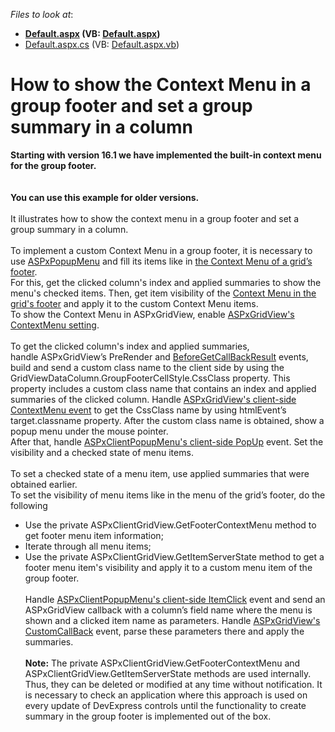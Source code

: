 <!-- default file list -->
*Files to look at*:

* **[Default.aspx](./CS/Default.aspx) (VB: [Default.aspx](./VB/Default.aspx))**
* [Default.aspx.cs](./CS/Default.aspx.cs) (VB: [Default.aspx.vb](./VB/Default.aspx.vb))
<!-- default file list end -->
# How to show the Context Menu in a group footer and set a group summary in a column


<p><strong>Starting with version 16.1 we have implemented the built-in context menu for the group footer.</strong><br><br><br><strong>You can use this example for older versions.</strong><br><br>It illustrates how to show the context menu in a group footer and set a group summary in a column.<br><br>To implement a custom Context Menu in a group footer, it is necessary to use <a href="https://documentation.devexpress.com/#AspNet/clsDevExpressWebASPxPopupMenutopic">ASPxPopupMenu</a> and fill its items like in <a href="https://documentation.devexpress.com/#AspNet/CustomDocument17183/gridCM">the Context Menu of a grid’s footer</a>.<br>For this, get the clicked column's index and applied summaries to show the menu's checked items. Then, get item visibility of the <a href="https://documentation.devexpress.com/#AspNet/CustomDocument17183/gridCM">Context Menu in the grid's footer</a> and apply it to the custom Context Menu items.<br>To show the Context Menu in ASPxGridView, enable <a href="https://documentation.devexpress.com/#AspNet/DevExpressWebASPxGridViewContextMenuSettings_Enabledtopic">ASPxGridView's ContextMenu setting</a>.<br><br>To get the clicked column's index and applied summaries, handle ASPxGridView’s PreRender and <a href="https://documentation.devexpress.com/#AspNet/DevExpressWebASPxGridView_BeforeGetCallbackResulttopic">BeforeGetCallBackResult</a> events, build and send a custom class name to the client side by using the GridViewDataColumn.GroupFooterCellStyle.CssClass property. This property includes a custom class name that contains an index and applied summaries of the clicked column. Handle <a href="https://documentation.devexpress.com/#AspNet/DevExpressWebScriptsASPxClientGridView_ContextMenutopic">ASPxGridView's client-side ContextMenu event</a> to get the CssClass name by using htmlEvent’s target.classname property. After the custom class name is obtained, show a popup menu under the mouse pointer.<br>After that, handle <a href="https://documentation.devexpress.com/#AspNet/DevExpressWebScriptsASPxClientMenuBase_PopUptopic">ASPxClientPopupMenu's client-side PopUp</a> event. Set the visibility and a checked state of menu items.<br><br>To set a checked state of a menu item, use applied summaries that were obtained earlier. <br>To set the visibility of menu items like in the menu of the grid’s footer, do the following

* Use the private ASPxClientGridView.GetFooterContextMenu method to get footer menu item information;
* Iterate through all menu items;
* Use the private ASPxClientGridView.GetItemServerState method to get a footer menu item's visibility and apply it to a custom menu item of the group footer. <br><br>Handle <a href="https://documentation.devexpress.com/#AspNet/DevExpressWebScriptsASPxClientMenuBase_ItemClicktopic">ASPxClientPopupMenu's client-side ItemClick</a> event and send an ASPxGridView callback with a column’s field name where the menu is shown and a clicked item name as parameters. Handle <a href="https://documentation.devexpress.com/#AspNet/DevExpressWebASPxGridView_CustomCallbacktopic">ASPxGridView's CustomCallBack</a> event, parse these parameters there and apply the summaries.<br><br><strong>Note:</strong> The private ASPxClientGridView.GetFooterContextMenu and ASPxClientGridView.GetItemServerState methods are used internally. Thus, they can be deleted or modified at any time without notification. It is necessary to check an application where this approach is used on every update of DevExpress controls until the functionality to create summary in the group footer is implemented out of the box.</p>

<br/>


